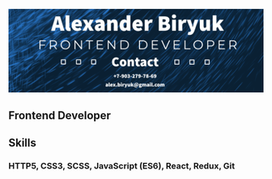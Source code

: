 ![header](https://github.com/Alexander-Biryuk/Alexander-Biryuk/blob/main/assets/My%20banner-11.png)

## Frontend Developer

## Skills
### HTTP5, CSS3, SCSS, JavaScript (ES6), React, Redux, Git




<!--
**Alexander-Biryuk/Alexander-Biryuk** is a ✨ _special_ ✨ repository because its `README.md` (this file) appears on your GitHub profile.

Here are some ideas to get you started:

- 🔭 I’m currently working on ...
- 🌱 I’m currently learning ...
- 👯 I’m looking to collaborate on ...
- 🤔 I’m looking for help with ...
- 💬 Ask me about ...
- 📫 How to reach me: ...
- 😄 Pronouns: ...
- ⚡ Fun fact: ...
-->
